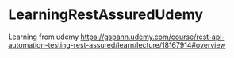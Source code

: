 # LearningRestAssuredUdemy
Learning from udemy https://gspann.udemy.com/course/rest-api-automation-testing-rest-assured/learn/lecture/18167914#overview
